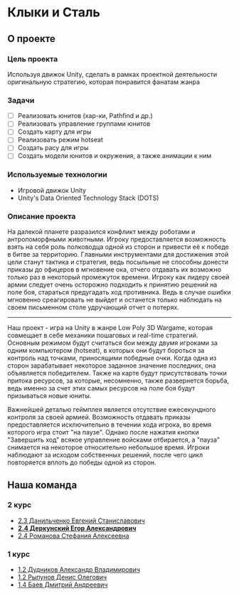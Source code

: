 # Клыки и Сталь

## О проекте

### Цель проекта
Используя движок Unity, сделать в рамках проектной деятельности оригинальную стратегию, которая понравится фанатам жанра

### Задачи
- [ ] Реализовать юнитов (хар-ки, Pathfind и др.)
- [ ] Реализовать управление группами юнитов
- [ ] Создать карту для игры
- [ ] Реализовать режим hotseat
- [ ] Создать расу для игры
- [ ] Создать модели юнитов и окружения, а также анимации к ним

### Используемые технологии
- Игровой движок Unity
- Unity's Data Oriented Technology Stack (DOTS)

### Описание проекта

На далекой планете разразился конфликт между роботами и антропоморфными животными. Игроку предоставляется возможность взять на себя роль полководца одной из сторон и привести её к победе в битве за территорию. Главными инструментами для достижения этой цели станут тактика и стратегия, ведь посыльные не способны донести приказы до офицеров в мгновение ока, отчего отдавать их возможно только раз в некоторый промежуток времени. Игроку как лидеру своей армии следует очень осторожно подходить к принятию решений на поле боя, стараться предугадать ход противника. Ведь в случае ошибки мгновенно среагировать не выйдет и останется только наблюдать на своем письменном столе удручающий отчет о потерях.

___

Наш проект - игра на Unity в жанре Low Poly 3D Wargame, которая совмещает в себе механики пошаговых и real-time стратегий. Основным режимом будут считаться бои между двумя игроками за одним компьютером (hotseat), в которых они будут бороться за контроль над точками, приносящими победные очки. Когда одна из сторон зарабатывает некоторое заданное значение последних, она объявляется победителем. Также на карте будут присутствовать точки притока ресурсов, за которые, несомненно, также развернется борьба, ведь именно за счет этих самых ресурсов на поле боя будут призываться новые юниты.

Важнейшей деталью геймплея является отсутствие ежесекундного контроля за своей армией. Возможность отдавать приказы предоставляется исключительно в течении хода игрока, во время которого игра стоит "на паузе". Однако после нажатия кнопки "Завершить ход" всякое управление войсками отбирается, а "пауза" снимается на некоторое относительно небольшое время. Игроки наблюдают за исходом собственных решений, после чего цикл повторяется вплоть до победы одной из сторон.

## Наша команда

### 2 курс
- [2.3 Данильченко Евгений Станиславович](https://vk.com/mrdeys)
- **[2.4 Деркунский Егор Александрович](https://vk.com/cho_pinguesh "Тимлид команды")**
- [2.4 Романова Стефания Алексеевна](https://vk.com/almondlovesyou)

### 1 курс
- [1.2 Дудников Александр Владимирович](https://vk.com/comrade_sasha_vd)
- [1.2 Рыпунов Денис Олегович](https://vk.com/denis_rypunov)
- [1.4 Баев Дмитрий Андреевич](https://vk.com/templarabuzer)
